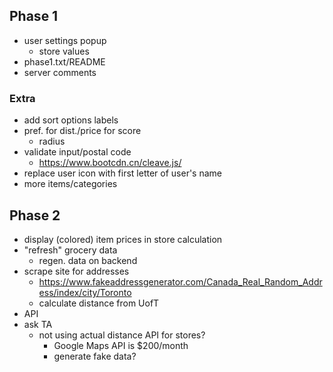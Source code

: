 ## Phase 1
- user settings popup
  - store values
- phase1.txt/README
- server comments
 
### Extra
- add sort options labels
- pref. for dist./price for score
  - radius
- validate input/postal code
  - https://www.bootcdn.cn/cleave.js/ 
- replace user icon with first letter of user's name
- more items/categories
 
## Phase 2
- display (colored) item prices in store calculation
- "refresh" grocery data
  - regen. data on backend
- scrape site for addresses
  - https://www.fakeaddressgenerator.com/Canada_Real_Random_Address/index/city/Toronto
  - calculate distance from UofT
- API 
- ask TA
  - not using actual distance API for stores?
    - Google Maps API is $200/month
    - generate fake data?
